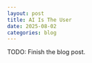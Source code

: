 ```yaml
---
layout: post
title: AI Is The User
date: 2025-08-02
categories: blog
---
```


TODO: Finish the blog post. 